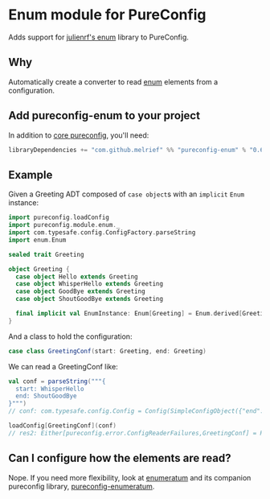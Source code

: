 # Enum module for PureConfig

Adds support for [julienrf's enum](https://github.com/julienrf/enum) library to PureConfig.

## Why

Automatically create a converter to read [enum](https://github.com/julienrf/enum) elements from a configuration.

## Add pureconfig-enum to your project

In addition to [core pureconfig](https://github.com/melrief/pureconfig), you'll need:

```scala
libraryDependencies += "com.github.melrief" %% "pureconfig-enum" % "0.6.0"
```

## Example

Given a Greeting ADT composed of `case object`s with an `implicit` `Enum` instance:

```scala
import pureconfig.loadConfig
import pureconfig.module.enum._
import com.typesafe.config.ConfigFactory.parseString
import enum.Enum

sealed trait Greeting

object Greeting {
  case object Hello extends Greeting
  case object WhisperHello extends Greeting
  case object GoodBye extends Greeting
  case object ShoutGoodBye extends Greeting

  final implicit val EnumInstance: Enum[Greeting] = Enum.derived[Greeting]
}
```

And a class to hold the configuration:
```scala
case class GreetingConf(start: Greeting, end: Greeting)
```

We can read a GreetingConf like:
```scala
val conf = parseString("""{
  start: WhisperHello
  end: ShoutGoodBye
}""")
// conf: com.typesafe.config.Config = Config(SimpleConfigObject({"end":"ShoutGoodBye","start":"WhisperHello"}))

loadConfig[GreetingConf](conf)
// res2: Either[pureconfig.error.ConfigReaderFailures,GreetingConf] = Right(GreetingConf(WhisperHello,ShoutGoodBye))
```

## Can I configure how the elements are read?

Nope. If you need more flexibility, look at [enumeratum](https://github.com/lloydmeta/enumeratum) and its companion pureconfig library, [pureconfig-enumeratum](https://github.com/leifwickland/pureconfig/tree/master/modules/enumeratum).
